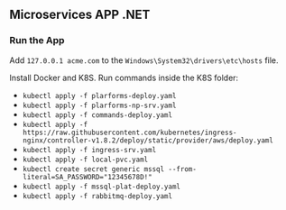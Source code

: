 ## Microservices APP .NET

### Run the App

Add `127.0.0.1 acme.com` to the `Windows\System32\drivers\etc\hosts` file.

Install Docker and K8S. Run commands inside the K8S folder:

- `kubectl apply -f plarforms-deploy.yaml`
- `kubectl apply -f plarforms-np-srv.yaml`
- `kubectl apply -f commands-deploy.yaml`
- `kubectl apply -f https://raw.githubusercontent.com/kubernetes/ingress-nginx/controller-v1.8.2/deploy/static/provider/aws/deploy.yaml`
- `kubectl apply -f ingress-srv.yaml`
- `kubectl apply -f local-pvc.yaml`
- `kubectl create secret generic mssql --from-literal=SA_PASSWORD="12345678D!"`
- `kubectl apply -f mssql-plat-deploy.yaml`
- `kubectl apply -f rabbitmq-deploy.yaml`
